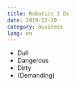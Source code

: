 ```yaml
---
title: Robotics 3 Ds
date: 2019-12-30
category: business
lang: en
---
```


* Dull
* Dangerous
* Dirty
* (Demanding)